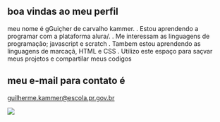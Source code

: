 ## boa vindas ao meu perfil

meu nome é gGuiçher de carvalho kammer.
. Estou aprendendo a programar com a plataforma alura/.
. Me interessam as linguagens de programação; javascript e scratch
. Tambem estou aprendendo as linguagens de marcaçã, HTML e CSS
. Utilizo este espaço para saçvar meus projetos e compartilar meus codigos

## meu e-mail para contato é

guilherme.kammer@escola.pr.gov.br




![](https://media.tenor.com/TLHxot93SNsAAAAd/jason.gif)

<!--


**Guilhermekammer2023/Guilhermekammer2023** is a ✨ _special_ ✨ repository because its `README.md` (this file) appears on your GitHub profile.

Here are some ideas to get you started:

- 🔭 I’m currently working on ...
- 🌱 I’m currently learning ...
- 👯 I’m looking to collaborate on ...
- 🤔 I’m looking for help with ...
- 💬 Ask me about ...
- 📫 How to reach me: ...
- 😄 Pronouns: ...
- ⚡ Fun fact: ...
